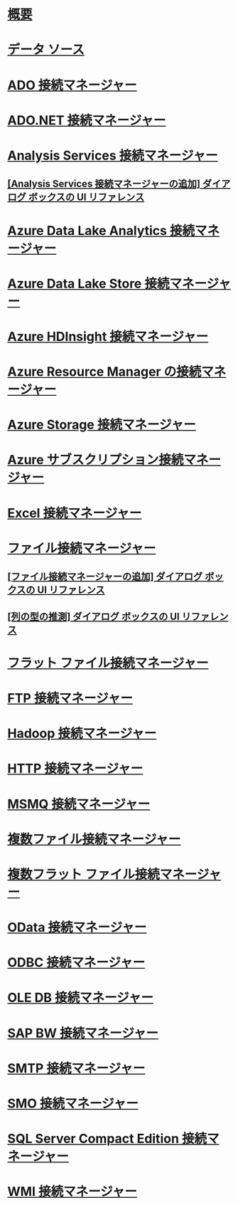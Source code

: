 # [概要](integration-services-ssis-connections.md)  
# [データ ソース](data-sources.md)  
# [ADO 接続マネージャー](ado-connection-manager.md)  
# [ADO.NET 接続マネージャー](ado-net-connection-manager.md)  
# [Analysis Services 接続マネージャー](analysis-services-connection-manager.md)  
## [[Analysis Services 接続マネージャーの追加] ダイアログ ボックスの UI リファレンス](add-analysis-services-connection-manager-dialog-box-ui-reference.md)  
# [Azure Data Lake Analytics 接続マネージャー](azure-data-lake-analytics-connection-manager.md) 
# [Azure Data Lake Store 接続マネージャー](azure-data-lake-store-connection-manager.md)  
# [Azure HDInsight 接続マネージャー](azure-hdinsight-connection-manager.md)  
# [Azure Resource Manager の接続マネージャー](azure-resource-manager-connection-manager.md)  
# [Azure Storage 接続マネージャー](azure-storage-connection-manager.md)  
# [Azure サブスクリプション接続マネージャー](azure-subscription-connection-manager.md)  
# [Excel 接続マネージャー](excel-connection-manager.md)  
# [ファイル接続マネージャー](file-connection-manager.md)  
## [[ファイル接続マネージャーの追加] ダイアログ ボックスの UI リファレンス](add-file-connection-manager-dialog-box-ui-reference.md)  
## [[列の型の推測] ダイアログ ボックスの UI リファレンス](suggest-column-types-dialog-box-ui-reference.md)  
# [フラット ファイル接続マネージャー](flat-file-connection-manager.md)  
# [FTP 接続マネージャー](ftp-connection-manager.md)  
# [Hadoop 接続マネージャー](hadoop-connection-manager.md)  
# [HTTP 接続マネージャー](http-connection-manager.md)  
# [MSMQ 接続マネージャー](msmq-connection-manager.md)  
# [複数ファイル接続マネージャー](multiple-files-connection-manager.md)  
# [複数フラット ファイル接続マネージャー](multiple-flat-files-connection-manager.md)  
# [OData 接続マネージャー](odata-connection-manager.md)  
# [ODBC 接続マネージャー](odbc-connection-manager.md)  
# [OLE DB 接続マネージャー](ole-db-connection-manager.md)  
# [SAP BW 接続マネージャー](sap-bw-connection-manager.md)  
# [SMTP 接続マネージャー](smtp-connection-manager.md)  
# [SMO 接続マネージャー](smo-connection-manager.md)  
# [SQL Server Compact Edition 接続マネージャー](sql-server-compact-edition-connection-manager.md)  
# [WMI 接続マネージャー](wmi-connection-manager.md)  
